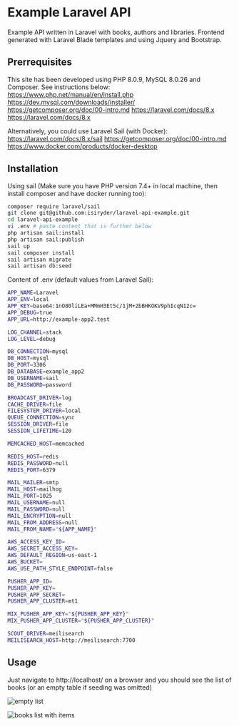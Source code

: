 # Example Laravel API

Example API written in Laravel with books, authors and libraries. Frontend generated with Laravel Blade templates and using Jquery and Bootstrap.

## Prerrequisites

This site has been developed using PHP 8.0.9, MySQL 8.0.26 and Composer. See instructions below:
https://www.php.net/manual/en/install.php
https://dev.mysql.com/downloads/installer/
https://getcomposer.org/doc/00-intro.md
https://laravel.com/docs/8.x
https://laravel.com/docs/8.x

Alternatively, you could use Laravel Sail (with Docker):
https://laravel.com/docs/8.x/sail
https://getcomposer.org/doc/00-intro.md
https://www.docker.com/products/docker-desktop


## Installation

Using sail (Make sure you have PHP version 7.4+ in local machine, then install composer and have docker running too):

```bash
composer require laravel/sail
git clone git@github.com:isiryder/laravel-api-example.git
cd laravel-api-example
vi .env # paste content that is further below
php artisan sail:install
php artisan sail:publish
sail up
sail composer install
sail artisan migrate
sail artisan db:seed 
```


Content of .env (default values from Laravel Sail):
```bash
APP_NAME=Laravel
APP_ENV=local
APP_KEY=base64:1nO80liLEa+MMmH3Et5c/1jM+2bBHKOKV9phIcqN12c=
APP_DEBUG=true
APP_URL=http://example-app2.test

LOG_CHANNEL=stack
LOG_LEVEL=debug

DB_CONNECTION=mysql
DB_HOST=mysql
DB_PORT=3306
DB_DATABASE=example_app2
DB_USERNAME=sail
DB_PASSWORD=password

BROADCAST_DRIVER=log
CACHE_DRIVER=file
FILESYSTEM_DRIVER=local
QUEUE_CONNECTION=sync
SESSION_DRIVER=file
SESSION_LIFETIME=120

MEMCACHED_HOST=memcached

REDIS_HOST=redis
REDIS_PASSWORD=null
REDIS_PORT=6379

MAIL_MAILER=smtp
MAIL_HOST=mailhog
MAIL_PORT=1025
MAIL_USERNAME=null
MAIL_PASSWORD=null
MAIL_ENCRYPTION=null
MAIL_FROM_ADDRESS=null
MAIL_FROM_NAME="${APP_NAME}"

AWS_ACCESS_KEY_ID=
AWS_SECRET_ACCESS_KEY=
AWS_DEFAULT_REGION=us-east-1
AWS_BUCKET=
AWS_USE_PATH_STYLE_ENDPOINT=false

PUSHER_APP_ID=
PUSHER_APP_KEY=
PUSHER_APP_SECRET=
PUSHER_APP_CLUSTER=mt1

MIX_PUSHER_APP_KEY="${PUSHER_APP_KEY}"
MIX_PUSHER_APP_CLUSTER="${PUSHER_APP_CLUSTER}"

SCOUT_DRIVER=meilisearch
MEILISEARCH_HOST=http://meilisearch:7700
```


## Usage

Just navigate to http://localhost/ on a browser and you should see the list of books (or an empty table if seeding was omitted)

![empty list](https://user-images.githubusercontent.com/389952/131696960-177b9f28-704a-463a-88ad-1627099baaae.png)

![books list with items](https://user-images.githubusercontent.com/389952/131696951-ef3c7a43-3232-44f1-b988-3ce2c4ac63cf.png)
